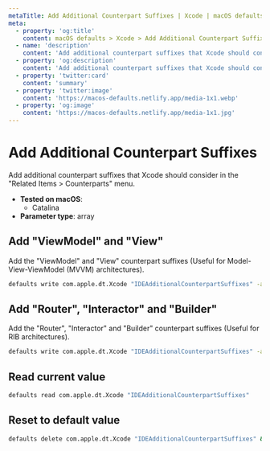 ```yaml
---
metaTitle: Add Additional Counterpart Suffixes | Xcode | macOS defaults
meta:
  - property: 'og:title'
    content: macOS defaults > Xcode > Add Additional Counterpart Suffixes
  - name: 'description'
    content: 'Add additional counterpart suffixes that Xcode should consider in the &quot;Related Items > Counterparts&quot; menu.'
  - property: 'og:description'
    content: 'Add additional counterpart suffixes that Xcode should consider in the &quot;Related Items > Counterparts&quot; menu.'
  - property: 'twitter:card'
    content: 'summary'
  - property: 'twitter:image'
    content: 'https://macos-defaults.netlify.app/media-1x1.webp'
  - property: 'og:image'
    content: 'https://macos-defaults.netlify.app/media-1x1.jpg'
---
```


# Add Additional Counterpart Suffixes

Add additional counterpart suffixes that Xcode should consider in the "Related Items > Counterparts" menu.

<!-- break lists -->

- **Tested on macOS**:
  - Catalina
- **Parameter type**: array

## Add "ViewModel" and "View"

Add the "ViewModel" and "View" counterpart suffixes (Useful for Model-View-ViewModel (MVVM) architectures).

```bash
defaults write com.apple.dt.Xcode "IDEAdditionalCounterpartSuffixes" -array-add "ViewModel" "View" && killall Xcode
```

## Add "Router", "Interactor" and "Builder"

Add the "Router", "Interactor" and "Builder" counterpart suffixes (Useful for RIB architectures).

```bash
defaults write com.apple.dt.Xcode "IDEAdditionalCounterpartSuffixes" -array-add "Router" "Interactor" "Builder" && killall Xcode
```

## Read current value

```bash
defaults read com.apple.dt.Xcode "IDEAdditionalCounterpartSuffixes"
```

## Reset to default value

```bash
defaults delete com.apple.dt.Xcode "IDEAdditionalCounterpartSuffixes" && killall Xcode
```
